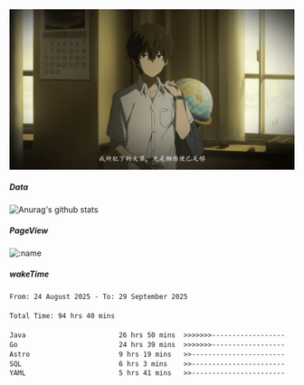 
<img src="./static/index.jpg" alt="index">

##### Data

![Anurag's github stats](https://github-readme-stats.vercel.app/api?username=whyneh&show_icons=true&hide_border=ture&theme=tokyonight)

##### PageView
![:name](https://count.getloli.com/get/@:whyneh?theme=gelbooru)

##### wakeTime

<!--START_SECTION:waka-->

```txt
From: 24 August 2025 - To: 29 September 2025

Total Time: 94 hrs 40 mins

Java                       26 hrs 50 mins  >>>>>>>------------------   28.35 %
Go                         24 hrs 39 mins  >>>>>>>------------------   26.04 %
Astro                      9 hrs 19 mins   >>-----------------------   09.85 %
SQL                        6 hrs 3 mins    >>-----------------------   06.39 %
YAML                       5 hrs 41 mins   >>-----------------------   06.02 %
```

<!--END_SECTION:waka-->
